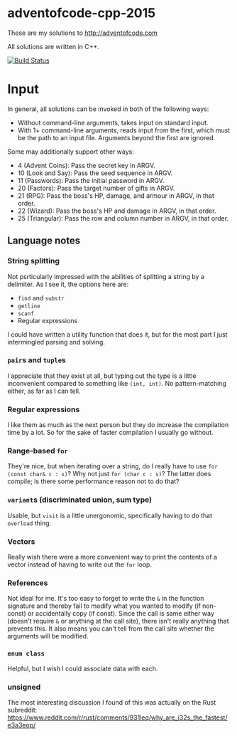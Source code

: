 # adventofcode-cpp-2015

These are my solutions to http://adventofcode.com

All solutions are written in C++.

[![Build Status](https://travis-ci.org/petertseng/adventofcode-cpp-2015.svg?branch=master)](https://travis-ci.org/petertseng/adventofcode-cpp-2015)

# Input

In general, all solutions can be invoked in both of the following ways:

* Without command-line arguments, takes input on standard input.
* With 1+ command-line arguments, reads input from the first, which must be the path to an input file.
  Arguments beyond the first are ignored.

Some may additionally support other ways:

* 4 (Advent Coins): Pass the secret key in ARGV.
* 10 (Look and Say): Pass the seed sequence in ARGV.
* 11 (Passwords): Pass the initial password in ARGV.
* 20 (Factors): Pass the target number of gifts in ARGV.
* 21 (RPG): Pass the boss's HP, damage, and armour in ARGV, in that order.
* 22 (Wizard): Pass the boss's HP and damage in ARGV, in that order.
* 25 (Triangular): Pass the row and column number in ARGV, in that order.

## Language notes

### String splitting

Not psrticularly impressed with the abilities of splitting a string by a delimiter.
As I see it, the options here are:

* `find` and `substr`
* `getline`
* `scanf`
* Regular expressions

I could have written a utility function that does it, but for the most part I just intermingled parsing and solving.

### `pair`s and `tuple`s

I appreciate that they exist at all, but typing out the type is a little inconvenient compared to something like `(int, int)`.
No pattern-matching either, as far as I can tell.

### Regular expressions

I like them as much as the next person but they do increase the compilation time by a lot.
So for the sake of faster compilation I usually go without.

### Range-based `for`

They're nice, but when iterating over a string, do I really have to use `for (const char& c : s)`?
Why not just `for (char c : s)`?
The latter does compile; is there some performance reason not to do that?

### `variant`s (discriminated union, sum type)

Usable, but `visit` is a little unergonomic, specifically having to do that `overload` thing.

### Vectors

Really wish there were a more convenient way to print the contents of a vector instead of having to write out the `for` loop.

### References

Not ideal for me.
It's too easy to forget to write the `&` in the function signature and thereby fail to modify what you wanted to modify (if non-const) or accidentally copy (if const).
Since the call is same either way (doesn't require `&` or anything at the call site), there isn't really anything that prevents this.
It also means you can't tell from the call site whether the arguments will be modified.

### `enum class`

Helpful, but I wish I could associate data with each.

### unsigned

The most interesting discussion I found of this was actually on the Rust subreddit: https://www.reddit.com/r/rust/comments/931leq/why_are_i32s_the_fastest/e3a3eop/
